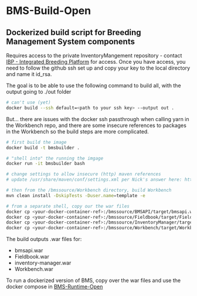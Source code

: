 # BMS-Build-Open

## Dockerized build script for Breeding Management System components

Requires access to the private InventoryMangement repository - contact [IBP - Integrated Breeding Platform](https://github.com/IntegratedBreedingPlatform) for access.
Once you have access, you need to follow the github ssh set up and copy your key to the local directory and name it id_rsa.


The goal is to be able to use the following command to build all, with the output going to ./out folder
```bash
# can't use (yet)
docker build --ssh default=<path to your ssh key> --output out .
```
But... there are issues with the docker ssh passthrough when calling yarn in the Workbench repo, and there are some insecure references to packages in the Workbench so the build steps are more complicated.
```bash
# first build the image
docker build -t bmsbuilder .

# "shell into" the running the imgage
docker run -it bmsbuilder bash

# change settings to allow insecure (http) maven references
# update /usr/share/maven/conf/settings.xml per Nick's answer here: https://stackoverflow.com/questions/67833372/getting-blocked-mirror-for-repositories-maven-error-even-after-adding-mirrors

# then from the /bmssource/Workbench directory, build Workbench
mvn clean install -DskipTests -Duser.name=template -e

# from a separate shell, copy our the war files
docker cp <your-docker-container-ref>:/bmssource/BMSAPI/target/bmsapi.war .
docker cp <your-docker-container-ref>:/bmssource/Fieldbook/target/Fieldbook.war .
docker cp <your-docker-container-ref>:/bmssource/InventoryManager/target/inventory-manager.war .
docker cp <your-docker-container-ref>:/bmssource/Workbench/target/Workbench.war .
```


The build outputs .war files for:
* bmsapi.war
* Fieldbook.war
* inventory-manager.war
* Workbench.war

To run a dockerized version of BMS, copy over the war files and use the docker compose in [BMS-Runtime-Open](https://github.com/jamesclevenger/BMS-Runtime-Open)
